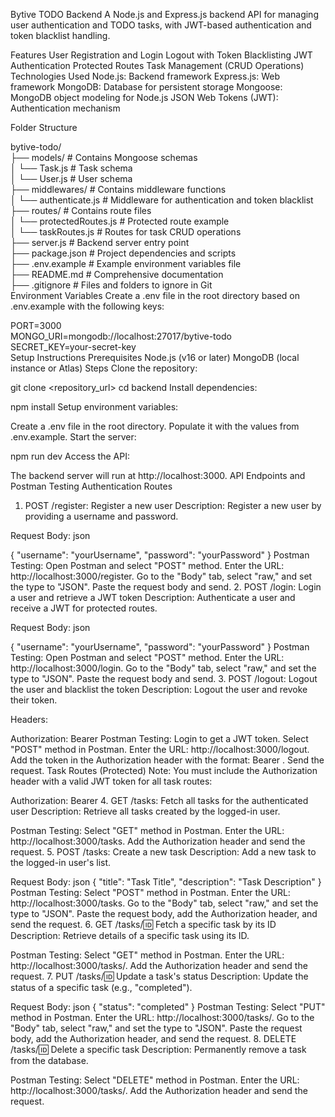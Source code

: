 Bytive TODO Backend
A Node.js and Express.js backend API for managing user authentication and TODO tasks, with JWT-based authentication and token blacklist handling.

Features
User Registration and Login
Logout with Token Blacklisting
JWT Authentication
Protected Routes
Task Management (CRUD Operations)
Technologies Used
Node.js: Backend framework
Express.js: Web framework
MongoDB: Database for persistent storage
Mongoose: MongoDB object modeling for Node.js
JSON Web Tokens (JWT): Authentication mechanism

Folder Structure

bytive-todo/  
├── models/                 # Contains Mongoose schemas  
│   └── Task.js             # Task schema  
│   └── User.js             # User schema  
├── middlewares/            # Contains middleware functions  
│   └── authenticate.js     # Middleware for authentication and token blacklist  
├── routes/                 # Contains route files  
│   └── protectedRoutes.js  # Protected route example  
│   └── taskRoutes.js       # Routes for task CRUD operations  
├── server.js               # Backend server entry point  
├── package.json            # Project dependencies and scripts  
├── .env.example            # Example environment variables file  
├── README.md               # Comprehensive documentation  
├── .gitignore              # Files and folders to ignore in Git  
Environment Variables
Create a .env file in the root directory based on .env.example with the following keys:


PORT=3000  
MONGO_URI=mongodb://localhost:27017/bytive-todo  
SECRET_KEY=your-secret-key  
Setup Instructions
Prerequisites
Node.js (v16 or later)
MongoDB (local instance or Atlas)
Steps
Clone the repository:


git clone <repository_url>
cd backend
Install dependencies:


npm install
Setup environment variables:

Create a .env file in the root directory.
Populate it with the values from .env.example.
Start the server:


npm run dev
Access the API:

The backend server will run at http://localhost:3000.
API Endpoints and Postman Testing
Authentication Routes
1. POST /register: Register a new user
Description: Register a new user by providing a username and password.

Request Body:
json

{
  "username": "yourUsername",
  "password": "yourPassword"
}
Postman Testing:
Open Postman and select "POST" method.
Enter the URL: http://localhost:3000/register.
Go to the "Body" tab, select "raw," and set the type to "JSON".
Paste the request body and send.
2. POST /login: Login a user and retrieve a JWT token
Description: Authenticate a user and receive a JWT for protected routes.

Request Body:
json

{
  "username": "yourUsername",
  "password": "yourPassword"
}
Postman Testing:
Open Postman and select "POST" method.
Enter the URL: http://localhost:3000/login.
Go to the "Body" tab, select "raw," and set the type to "JSON".
Paste the request body and send.
3. POST /logout: Logout the user and blacklist the token
Description: Logout the user and revoke their token.

Headers:

Authorization: Bearer <your-token>
Postman Testing:
Login to get a JWT token.
Select "POST" method in Postman.
Enter the URL: http://localhost:3000/logout.
Add the token in the Authorization header with the format: Bearer <your-token>.
Send the request.
Task Routes (Protected)
Note:
You must include the Authorization header with a valid JWT token for all task routes:


Authorization: Bearer <your-token>
4. GET /tasks: Fetch all tasks for the authenticated user
Description: Retrieve all tasks created by the logged-in user.

Postman Testing:
Select "GET" method in Postman.
Enter the URL: http://localhost:3000/tasks.
Add the Authorization header and send the request.
5. POST /tasks: Create a new task
Description: Add a new task to the logged-in user's list.

Request Body:
json
{
  "title": "Task Title",
  "description": "Task Description"
}
Postman Testing:
Select "POST" method in Postman.
Enter the URL: http://localhost:3000/tasks.
Go to the "Body" tab, select "raw," and set the type to "JSON".
Paste the request body, add the Authorization header, and send the request.
6. GET /tasks/:id: Fetch a specific task by its ID
Description: Retrieve details of a specific task using its ID.

Postman Testing:
Select "GET" method in Postman.
Enter the URL: http://localhost:3000/tasks/<taskId>.
Add the Authorization header and send the request.
7. PUT /tasks/:id: Update a task's status
Description: Update the status of a specific task (e.g., "completed").

Request Body:
json
{
  "status": "completed"
}
Postman Testing:
Select "PUT" method in Postman.
Enter the URL: http://localhost:3000/tasks/<taskId>.
Go to the "Body" tab, select "raw," and set the type to "JSON".
Paste the request body, add the Authorization header, and send the request.
8. DELETE /tasks/:id: Delete a specific task
Description: Permanently remove a task from the database.

Postman Testing:
Select "DELETE" method in Postman.
Enter the URL: http://localhost:3000/tasks/<taskId>.
Add the Authorization header and send the request.